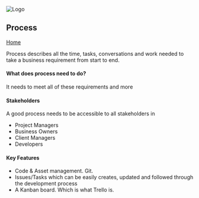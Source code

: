 ![Logo](../media/png/greybeard_header.png)  
## Process 
[Home](../../README.md) 


Process describes all the time, tasks, conversations and work needed to take a business requirement from start to end.

#### What does process need to do?

It needs to meet all of these requirements and more

#### Stakeholders 

A good process needs to be accessible to all stakeholders in 

- Project Managers
- Business Owners 
- Client Managers 
- Developers 

#### Key Features

- Code & Asset management. Git.
- Issues/Tasks which can be easily creates, updated and followed through the development process
- A Kanban board. Which is what Trello is.



